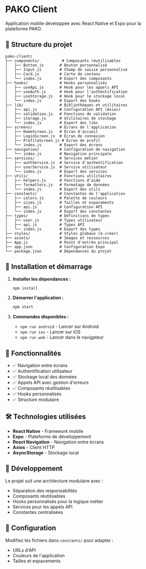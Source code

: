 # PAKO Client

Application mobile développée avec React Native et Expo pour la plateforme PAKO.

## 📁 Structure du projet

```
pako-client/
├── components/          # Composants réutilisables
│   ├── Button.js       # Bouton personnalisé
│   ├── Input.js        # Champ de saisie personnalisé
│   ├── Card.js         # Carte de contenu
│   └── index.js        # Export des composants
├── hooks/              # Hooks personnalisés
│   ├── useApi.js       # Hook pour les appels API
│   ├── useAuth.js      # Hook pour l'authentification
│   ├── useStorage.js   # Hook pour le stockage local
│   └── index.js        # Export des hooks
├── lib/                # Bibliothèques et utilitaires
│   ├── api.js          # Configuration API (Axios)
│   ├── validation.js   # Fonctions de validation
│   ├── storage.js      # Utilitaires de stockage
│   └── index.js        # Export des libs
├── screens/            # Écrans de l'application
│   ├── HomeScreen.js   # Écran d'accueil
│   ├── LoginScreen.js  # Écran de connexion
│   ├── ProfileScreen.js # Écran de profil
│   └── index.js        # Export des écrans
├── navigation/         # Configuration de navigation
│   └── index.js        # Navigation principale
├── services/           # Services métier
│   ├── authService.js  # Service d'authentification
│   ├── userService.js  # Service utilisateur
│   └── index.js        # Export des services
├── utils/              # Fonctions utilitaires
│   ├── helpers.js      # Fonctions d'aide
│   ├── formatters.js   # Formatage de données
│   └── index.js        # Export des utils
├── constants/          # Constantes de l'application
│   ├── colors.js       # Palette de couleurs
│   ├── sizes.js        # Tailles et espacements
│   ├── api.js          # Configuration API
│   └── index.js        # Export des constantes
├── types/              # Définitions de types
│   ├── user.js         # Types utilisateur
│   ├── api.js          # Types API
│   └── index.js        # Export des types
├── styles/             # Styles globaux (à créer)
├── assets/             # Images et ressources
├── App.js              # Point d'entrée principal
├── app.json            # Configuration Expo
└── package.json        # Dépendances du projet
```

## 🚀 Installation et démarrage

1. **Installer les dépendances :**
   ```bash
   npm install
   ```

2. **Démarrer l'application :**
   ```bash
   npm start
   ```

3. **Commandes disponibles :**
   - `npm run android` - Lancer sur Android
   - `npm run ios` - Lancer sur iOS
   - `npm run web` - Lancer dans le navigateur

## 📱 Fonctionnalités

- ✅ Navigation entre écrans
- ✅ Authentification utilisateur
- ✅ Stockage local des données
- ✅ Appels API avec gestion d'erreurs
- ✅ Composants réutilisables
- ✅ Hooks personnalisés
- ✅ Structure modulaire

## 🛠 Technologies utilisées

- **React Native** - Framework mobile
- **Expo** - Plateforme de développement
- **React Navigation** - Navigation entre écrans
- **Axios** - Client HTTP
- **AsyncStorage** - Stockage local

## 📝 Développement

Le projet suit une architecture modulaire avec :
- Séparation des responsabilités
- Composants réutilisables
- Hooks personnalisés pour la logique métier
- Services pour les appels API
- Constantes centralisées

## 🔧 Configuration

Modifiez les fichiers dans `constants/` pour adapter :
- URLs d'API
- Couleurs de l'application
- Tailles et espacements
